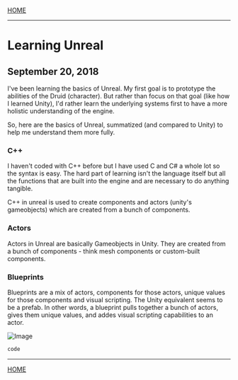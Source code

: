 
[HOME](https://avijr.com)

---

# Learning Unreal
## September 20, 2018

I've been learning the basics of Unreal. My first goal is to prototype the abilities of the Druid (character). But rather than focus on that goal (like how I learned Unity), I'd rather learn the underlying systems first to have a more holistic understanding of the engine.

So, here are the basics of Unreal, summatized (and compared to Unity) to help me understand them more fully.

### C++

I haven't coded with C++ before but I have used C and C# a whole lot so the syntax is easy. The hard part of learning isn't the language itself but all the functions that are built into the engine and are necessary to do anything tangible.

C++ in unreal is used to create components and actors (unity's gameobjects) which are created from a bunch of components.

### Actors

Actors in Unreal are basically Gameobjects in Unity. They are created from a bunch of components - think mesh components or custom-built components.

### Blueprints

Blueprints are a mix of actors, components for those actors, unique values for those components and visual scripting. The Unity equivalent seems to be a prefab. In other words, a blueprint pulls together a bunch of actors, gives them unique values, and addes visual scripting capabilities to an actor.



![Image](/images/image.png)

```cpp
code
```

---

[HOME](https://avijr.com)
